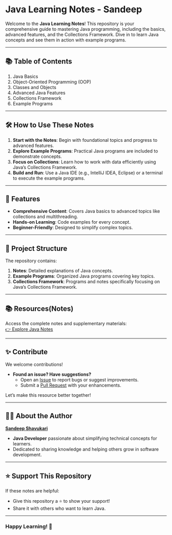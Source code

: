 # **Java Learning Notes - Sandeep**  

Welcome to the **Java Learning Notes**! This repository is your comprehensive guide to mastering Java programming, including the basics, advanced features, and the Collections Framework. Dive in to learn Java concepts and see them in action with example programs.

---

## **📚 Table of Contents**  
1. Java Basics
2. Object-Oriented Programming (OOP)
3. Classes and Objects
4. Advanced Java Features
5. Collections Framework
6. Example Programs 

---

## **🛠️ How to Use These Notes**  
1. **Start with the Notes**: Begin with foundational topics and progress to advanced features.  
2. **Explore Example Programs**: Practical Java programs are included to demonstrate concepts.  
3. **Focus on Collections**: Learn how to work with data efficiently using Java’s Collections Framework.  
4. **Build and Run**: Use a Java IDE (e.g., IntelliJ IDEA, Eclipse) or a terminal to execute the example programs.  

---

## **🚀 Features**  
- **Comprehensive Content**: Covers Java basics to advanced topics like collections and multithreading.  
- **Hands-on Learning**: Code examples for every concept.  
- **Beginner-Friendly**: Designed to simplify complex topics.  

---

## **📂 Project Structure**  
The repository contains:  
1. **Notes**: Detailed explanations of Java concepts.  
2. **Example Programs**: Organized Java programs covering key topics.  
3. **Collections Framework**: Programs and notes specifically focusing on Java’s Collections Framework.

---

## **📚 Resources(Notes)**  
Access the complete notes and supplementary materials:  
[👉 Explore Java Notes](https://tinyurl.com/sandeepshavukarijava)  

---

## **✨ Contribute**  
We welcome contributions!  
- **Found an issue? Have suggestions?**  
  - Open an [Issue](https://github.com/sandeepshavukari/Java/issues) to report bugs or suggest improvements.  
  - Submit a [Pull Request](https://github.com/sandeepshavukari/Java/pulls) with your enhancements.  

Let’s make this resource better together!  

---

## **🧑‍💻 About the Author**  
**[Sandeep Shavukari](https://www.linkedin.com/in/shavukari-sandeep)**  
- **Java Developer** passionate about simplifying technical concepts for learners.  
- Dedicated to sharing knowledge and helping others grow in software development.  

---

## **⭐ Support This Repository**  
If these notes are helpful:  
- Give this repository a ⭐ to show your support!  
- Share it with others who want to learn Java.  

---

### **Happy Learning! 🚀**
